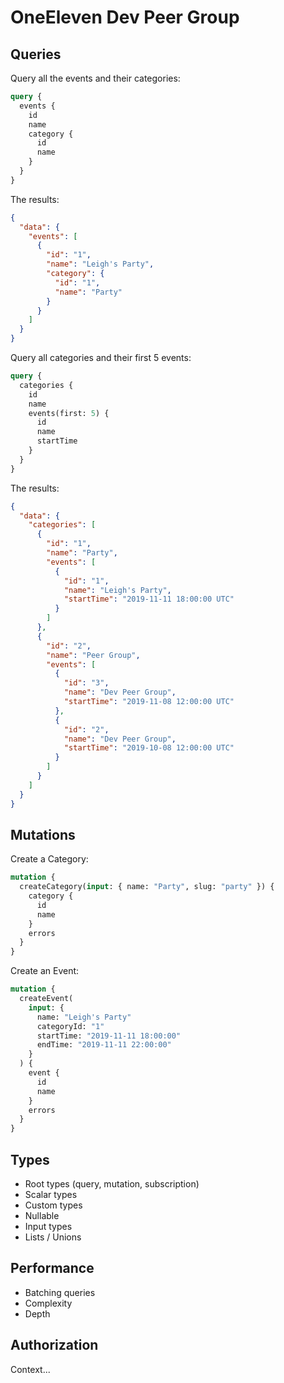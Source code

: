 # OneEleven Dev Peer Group

## Queries

Query all the events and their categories:

```graphql
query {
  events {
    id
    name
    category {
      id
      name
    }
  }
}
```

The results:

```json
{
  "data": {
    "events": [
      {
        "id": "1",
        "name": "Leigh's Party",
        "category": {
          "id": "1",
          "name": "Party"
        }
      }
    ]
  }
}
```

Query all categories and their first 5 events:

```graphql
query {
  categories {
    id
    name
    events(first: 5) {
      id
      name
      startTime
    }
  }
}
```

The results:

```json
{
  "data": {
    "categories": [
      {
        "id": "1",
        "name": "Party",
        "events": [
          {
            "id": "1",
            "name": "Leigh's Party",
            "startTime": "2019-11-11 18:00:00 UTC"
          }
        ]
      },
      {
        "id": "2",
        "name": "Peer Group",
        "events": [
          {
            "id": "3",
            "name": "Dev Peer Group",
            "startTime": "2019-11-08 12:00:00 UTC"
          },
          {
            "id": "2",
            "name": "Dev Peer Group",
            "startTime": "2019-10-08 12:00:00 UTC"
          }
        ]
      }
    ]
  }
}
```

## Mutations

Create a Category:

```graphql
mutation {
  createCategory(input: { name: "Party", slug: "party" }) {
    category {
      id
      name
    }
    errors
  }
}
```

Create an Event:

```graphql
mutation {
  createEvent(
    input: {
      name: "Leigh's Party"
      categoryId: "1"
      startTime: "2019-11-11 18:00:00"
      endTime: "2019-11-11 22:00:00"
    }
  ) {
    event {
      id
      name
    }
    errors
  }
}
```

## Types

- Root types (query, mutation, subscription)
- Scalar types
- Custom types
- Nullable
- Input types
- Lists / Unions

## Performance

- Batching queries
- Complexity
- Depth

## Authorization

Context...
